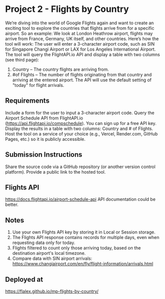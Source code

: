 # Project 2 - Flights by Country
We’re diving into the world of Google Flights again and want to create an exciting tool to explore the countries that flights arrive from for a specific airport. So an example: We look at London Heathrow airport, flights may arrive from France, Germany, UK itself, and other countries. Here’s how the tool will work:
The user will enter a 3-character airport code, such as SIN for Singapore Changi Airport or LAX for Los Angeles International Airport. The tool will query the FlightAPI.io API and display a table with two columns (see third page):
1. Country – The country flights are arriving from.
2. #of Flights – The number of flights originating from that country and arriving at the entered airport.
The API will use the default setting of "today" for flight arrivals.

## Requirements
Include a form for the user to input a 3-character airport code.
Query the Airport Schedule API from FlightAPI.io (https://api.flightapi.io/compschedule). You can sign up for a free API key.
Display the results in a table with two columns: Country and # of Flights.
Host the tool on a service of your choice (e.g., Vercel, Render.com, GitHub Pages, etc.) so it is publicly accessible.

## Submission Instructions
Share the source code via a GitHub repository (or another version control platform).
Provide a public link to the hosted tool.

## Flights API
https://docs.flightapi.io/airport-schedule-api
API documentation could be better.

## Notes
1. Use your own Flights API key by storing it in Local or Session storage.
2. The Flights API response contains records for multiple days, even when requesting data only for today.
3. Flights filtered to count only those arriving today, based on the destination airport's local timezone.
4. Compare data with SIN airport arrivals: https://www.changiairport.com/en/fly/flight-information/arrivals.html

## Deployed at
https://flalex.github.io/mp-flights-by-country/
